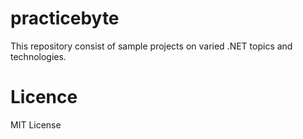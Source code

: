 # practicebyte
This repository consist of sample projects on varied .NET topics and technologies.

# Licence
MIT License
